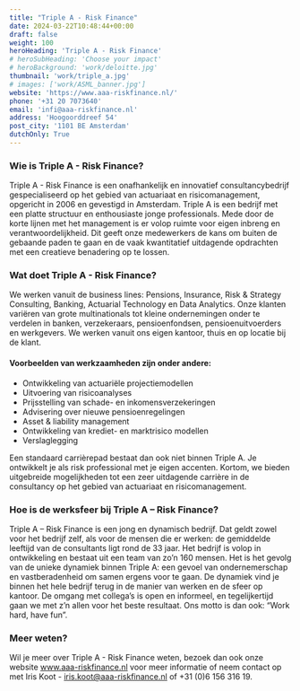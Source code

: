 ```yaml
---
title: "Triple A - Risk Finance"
date: 2024-03-22T10:48:44+00:00
draft: false
weight: 100
heroHeading: 'Triple A - Risk Finance'
# heroSubHeading: 'Choose your impact'
# heroBackground: 'work/deloitte.jpg'
thumbnail: 'work/triple_a.jpg'
# images: ['work/ASML_banner.jpg']
website: 'https://www.aaa-riskfinance.nl/'
phone: '+31 20 7073640'
email: 'infi@aaa-riskfinance.nl'
address: 'Hoogoorddreef 54'
post_city: '1101 BE Amsterdam'
dutchOnly: True
---
```


### Wie is Triple A - Risk Finance?

Triple A - Risk Finance is een onafhankelijk en innovatief consultancybedrijf gespecialiseerd op het gebied van actuariaat en risicomanagement, opgericht in 2006 en gevestigd in Amsterdam. Triple A is een bedrijf met een platte structuur en enthousiaste jonge professionals. Mede door de korte lijnen met het management is er volop ruimte voor eigen inbreng en verantwoordelijkheid. Dit geeft onze medewerkers de kans om buiten de gebaande paden te gaan en de vaak kwantitatief uitdagende opdrachten met een creatieve benadering op te lossen.

### Wat doet Triple A - Risk Finance?

We werken vanuit de business lines: Pensions, Insurance, Risk & Strategy Consulting, Banking, Actuarial Technology en Data Analytics. Onze klanten variëren van grote multinationals tot kleine ondernemingen onder te verdelen in banken, verzekeraars, pensioenfondsen, pensioenuitvoerders en werkgevers. We werken vanuit ons eigen kantoor, thuis en op locatie bij de klant.

#### Voorbeelden van werkzaamheden zijn onder andere:

 - Ontwikkeling van actuariële projectiemodellen
 - Uitvoering van risicoanalyses
 - Prijsstelling van schade- en inkomensverzekeringen
 - Advisering over nieuwe pensioenregelingen
 - Asset & liability management
 -  Ontwikkeling van krediet- en marktrisico modellen
 -  Verslaglegging

Een standaard carrièrepad bestaat dan ook niet binnen Triple A. Je ontwikkelt je als risk professional met je eigen accenten. Kortom, we bieden uitgebreide mogelijkheden tot een zeer uitdagende carrière in de consultancy op het gebied van actuariaat en risicomanagement.

### Hoe is de werksfeer bij Triple A – Risk Finance?

Triple A – Risk Finance is een jong en dynamisch bedrijf. Dat geldt zowel voor het bedrijf zelf, als voor de mensen die er werken: de gemiddelde leeftijd van de consultants ligt rond de 33 jaar. Het bedrijf is volop in ontwikkeling en bestaat uit een team van zo’n 160 mensen. Het is het gevolg van de unieke dynamiek binnen Triple A: een gevoel van ondernemerschap en vastberadenheid om samen ergens voor te gaan. De dynamiek vind je binnen het hele bedrijf terug in de manier van werken en de sfeer op kantoor. De omgang met collega’s is open en informeel, en tegelijkertijd gaan we met z’n allen voor het beste resultaat. Ons motto is dan ook: “Work hard, have fun”.

### Meer weten?

Wil je meer over Triple A - Risk Finance weten, bezoek dan ook onze website www.aaa-riskfinance.nl voor meer informatie of neem contact op met Iris Koot - iris.koot@aaa-riskfinance.nl of +31 (0)6 156 316 19.